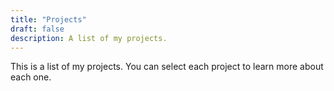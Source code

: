```yaml
---
title: "Projects"
draft: false
description: A list of my projects.
---
```


This is a list of my projects. You can select each project to learn more about each one.
